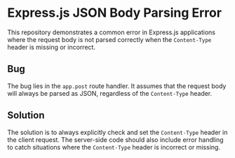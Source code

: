 # Express.js JSON Body Parsing Error

This repository demonstrates a common error in Express.js applications where the request body is not parsed correctly when the `Content-Type` header is missing or incorrect.

## Bug
The bug lies in the `app.post` route handler.  It assumes that the request body will always be parsed as JSON, regardless of the `Content-Type` header.

## Solution
The solution is to always explicitly check and set the `Content-Type` header in the client request.  The server-side code should also include error handling to catch situations where the `Content-Type` header is incorrect or missing.